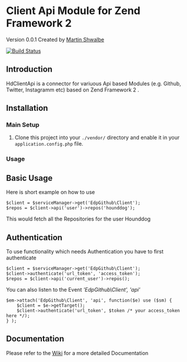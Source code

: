 
# Client Api Module for Zend Framework 2

Version 0.0.1 Created by [Martin Shwalbe](https://hounddog.github.com)

[![Build Status](https://travis-ci.org/Hounddog/HdClientApi.png)](https://travis-ci.org/Hounddog/HdClientApi)

## Introduction

HdClientApi is a connector for variuous Api based Modules (e.g. Github, Twitter, Instagramm etc) based on Zend Framework 2 .

## Installation

### Main Setup

1. Clone this project into your `./vendor/` directory and enable it in your
   `application.config.php` file.

### Usage

## Basic Usage

Here is short example on how to use

    $client = $serviceManager->get('EdpGithub\Client');
    $repos = $client->api('user')->repos('hounddog');

This would fetch all the  Repositories for the user Hounddog

## Authentication

To use functionality which needs Authentication you have to first authenticate

    $client = $serviceManager->get('EdpGithub\Client');
    $client->authenticate('url_token', 'access_token');
    $repos = $client->api('current_user')->repos();

You can also listen to the Event <em>'EdpGithub\Client', 'api'</em>

    $em->attach('EdpGithub\Client', 'api', function($e) use ($sm) {
        $client = $e->getTarget();
        $client->authenticate('url_token', $token /* your access_token here */);
    } );

## Documentation
Please refer to the [Wiki](https://github.com/EvanDotPro/EdpGithub/wiki) for a more detailed Documentation
